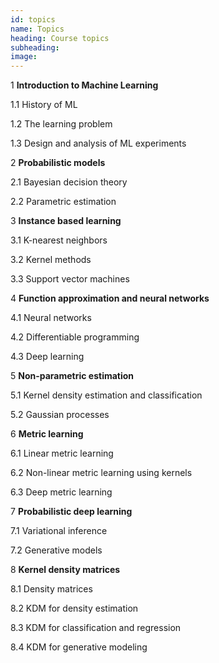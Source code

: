 ```yaml
---
id: topics
name: Topics
heading: Course topics
subheading: 
image: 
---
```


1 **Introduction to Machine Learning**

1.1 History of ML

1.2 The learning problem

1.3 Design and analysis of ML experiments

2 **Probabilistic models**

2.1 Bayesian decision theory

2.2 Parametric estimation

3 **Instance based learning**

3.1 K-nearest neighbors

3.2 Kernel methods

3.3 Support vector machines

4 **Function approximation and neural networks**

4.1 Neural networks

4.2 Differentiable programming

4.3 Deep learning

5 **Non-parametric estimation**

5.1 Kernel density estimation and classification

5.2 Gaussian processes

6 **Metric learning**

6.1 Linear metric learning

6.2 Non-linear metric learning using kernels

6.3 Deep metric learning

7 **Probabilistic deep learning**

7.1 Variational inference

7.2 Generative models

8 **Kernel density matrices**

8.1 Density matrices

8.2 KDM for density estimation

8.3 KDM for classification and regression

8.4 KDM for generative modeling